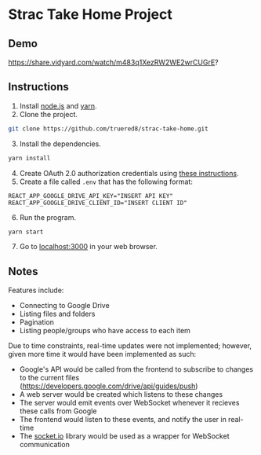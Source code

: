 # Strac Take Home Project

## Demo

https://share.vidyard.com/watch/m483q1XezRW2WE2wrCUGrE?

## Instructions

1. Install [node.js](https://nodejs.org/en) and [yarn](https://yarnpkg.com/).
2. Clone the project.

```sh
git clone https://github.com/truered8/strac-take-home.git
```

3. Install the dependencies.

```sh
yarn install
```

4. Create OAuth 2.0 authorization credentials using [these instructions](https://developers.google.com/identity/protocols/oauth2/javascript-implicit-flow).
5. Create a file called `.env` that has the following format:

```
REACT_APP_GOOGLE_DRIVE_API_KEY="INSERT API KEY"
REACT_APP_GOOGLE_DRIVE_CLIENT_ID="INSERT CLIENT ID"
```

6. Run the program.

```sh
yarn start
```

7. Go to [localhost:3000](http://localhost:3000) in your web browser.

## Notes

Features include:

- Connecting to Google Drive
- Listing files and folders
- Pagination
- Listing people/groups who have access to each item

Due to time constraints, real-time updates were not implemented; however, given more time it would have been implemented as such:

- Google's API would be called from the frontend to subscribe to changes to the current files (https://developers.google.com/drive/api/guides/push)
- A web server would be created which listens to these changes
- The server would emit events over WebSocket whenever it recieves these calls from Google
- The frontend would listen to these events, and notify the user in real-time
- The [socket.io](https://socket.io/) library would be used as a wrapper for WebSocket communication
